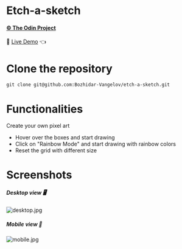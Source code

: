 # Etch-a-sketch

#### [© The Odin Project](https://www.theodinproject.com/)

🔗 [Live Demo](https://bozhidar-vangelov.github.io/etch-a-sketch/) 👈

# Clone the repository

```
git clone git@github.com:Bozhidar-Vangelov/etch-a-sketch.git
```

# Functionalities

Create your own pixel art

* Hover over the boxes and start drawing
* Click on "Rainbow Mode" and start drawing with rainbow colors
* Reset the grid with different size

# Screenshots

##### Desktop view 🖥️

![desktop.jpg](https://i.ibb.co/W3q5PY6/desktop-view.jpg)

##### Mobile view 📱

![mobile.jpg](https://i.ibb.co/DYLz9Qq/mobile-view.jpg)
